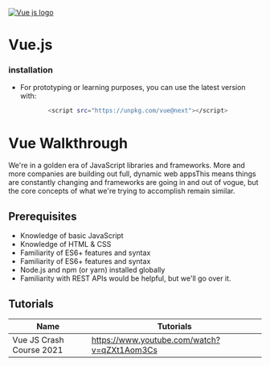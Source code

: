 [![Vue js logo](https://hackernoon.com/hn-images/1*ACR0gj0wbx91V_xgURifWg.png)](https://vuejs.org/)
# Vue.js

### installation
- For prototyping or learning purposes, you can use the latest version with:
 ```sh
            <script src="https://unpkg.com/vue@next"></script>
```
# Vue Walkthrough
We're in a golden era of JavaScript libraries and frameworks. More and more companies are building out full, dynamic web appsThis means things are constantly changing and frameworks are going in and out of vogue, but the core concepts of what we're trying to accomplish remain similar.
## Prerequisites
- Knowledge of basic JavaScript
- Knowledge of HTML & CSS
- Familiarity of ES6+ features and syntax
- Familiarity of ES6+ features and syntax
- Node.js and npm (or yarn) installed globally
- Familiarity with REST APIs would be helpful, but we'll go over it.
## Tutorials
| Name | Tutorials |
| ------ | ------ |
| Vue JS Crash Course 2021 | https://www.youtube.com/watch?v=qZXt1Aom3Cs |
